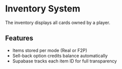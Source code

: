 # Inventory System

The inventory displays all cards owned by a player.

## Features
- Items stored per mode (Real or F2P)
- Sell-back option credits balance automatically
- Supabase tracks each item ID for full transparency
